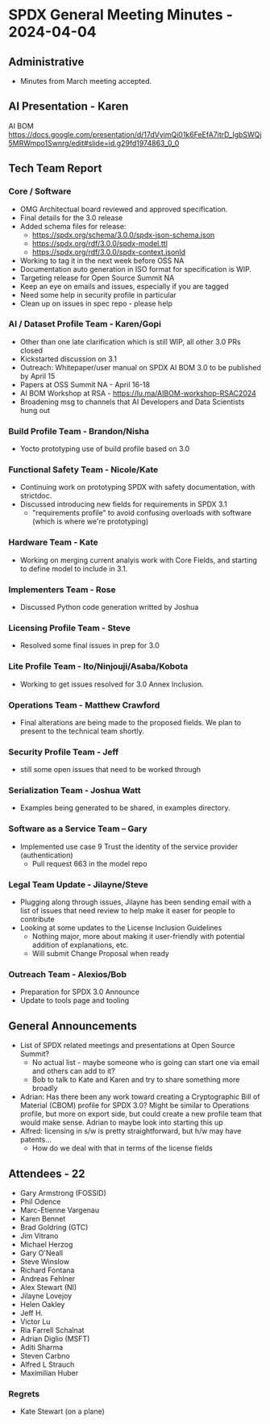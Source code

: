 # SPDX General Meeting Minutes - 2024-04-04

## Administrative
- Minutes from March meeting accepted.

## AI Presentation - Karen

AI BOM https://docs.google.com/presentation/d/17dVyimQi01k6FeEfA7itrD_IgbSWQj5MRWmpo1Swnrg/edit#slide=id.g29fd1974863_0_0

## Tech Team Report
### Core / Software
- OMG Architectual board reviewed and approved specification.
- Final details for the 3.0 release
- Added schema files for release:
  - https://spdx.org/schema/3.0.0/spdx-json-schema.json
  - https://spdx.org/rdf/3.0.0/spdx-model.ttl
  - https://spdx.org/rdf/3.0.0/spdx-context.jsonld
- Working to tag it in the next week before OSS NA
- Documentation auto generation in ISO format for specification is WIP.
- Targeting release for Open Source Summit NA
- Keep an eye on emails and issues, especially if you are tagged
- Need some help in security profile in particular
- Clean up on issues in spec repo - please help

### AI / Dataset  Profile Team - Karen/Gopi
- Other than one late clarification which is still WIP, all other 3.0 PRs closed
- Kickstarted discussion on 3.1
- Outreach: Whitepaper/user manual on SPDX AI BOM 3.0 to be published by April 15
- Papers at OSS Summit NA - April 16-18
- AI BOM Workshop at RSA - https://lu.ma/AIBOM-workshop-RSAC2024 
- Broadening msg to channels that AI Developers  and Data Scientists hung out 

### Build Profile Team - Brandon/Nisha
- Yocto prototyping use of build profile based on 3.0

### Functional Safety Team - Nicole/Kate
- Continuing work on prototyping SPDX with safety documentation, with strictdoc.
- Discussed introducing new fields for requirements in SPDX 3.1
  - "requirements profile" to avoid confusing overloads with software
    (which is where we're prototyping)

### Hardware Team - Kate
- Working on merging current analyis work with Core Fields, and starting to define model to include in 3.1.

### Implementers Team - Rose
- Discussed Python code generation writted by Joshua

### Licensing Profile Team - Steve
- Resolved some final issues in prep for 3.0

### Lite Profile Team - Ito/Ninjouji/Asaba/Kobota
- Working to get issues resolved for 3.0 Annex Inclusion.

### Operations Team - Matthew Crawford
- Final alterations are being made to the proposed fields. We plan to present to the technical team shortly.

### Security Profile Team - Jeff
- still some open issues that need to be worked through

### Serialization Team - Joshua Watt
- Examples being generated to be shared, in examples directory.

### Software as a Service Team – Gary
- Implemented use case 9 Trust the identity of the service provider (authentication)
  - Pull request 663 in the model repo

### Legal Team Update - Jilayne/Steve
- Plugging along through issues, Jilayne has been sending email with a list of
  issues that need review to help make it easer for people to contribute
- Looking at some updates to the License Inclusion Guidelines
  - Nothing major, more about making it user-friendly with potential addition
    of explanations, etc.
  - Will submit Change Proposal when ready

### Outreach Team - Alexios/Bob
- Preparation for SPDX 3.0 Announce
- Update to tools page and tooling

## General Announcements
- List of SPDX related meetings and presentations at Open Source Summit?
  - No actual list - maybe someone who is going can start one via email
    and others can add to it?
  - Bob to talk to Kate and Karen and try to share something more broadly
- Adrian: Has there been any work toward creating a Cryptographic Bill of
  Material (CBOM) profile for SPDX 3.0? Might be similar to Operations profile,
  but more on export side, but could create a new profile team that would
  make sense. Adrian to maybe look into starting this up
- Alfred: licensing in s/w is pretty straightforward, but h/w may have patents...
  - How do we deal with that in terms of the license fields

## Attendees - 22
- Gary Armstrong (FOSSID)
- Phil Odence
- Marc-Etienne Vargenau
- Karen Bennet
- Brad Goldring (GTC)
- Jim Vitrano
- Michael Herzog
- Gary O'Neall
- Steve Winslow
- Richard Fontana
- Andreas Fehlner
- Alex Stewart (NI)
- Jilayne Lovejoy
- Helen Oakley
- Jeff H.
- Victor Lu
- Ria Farrell Schalnat
- Adrian Diglio (MSFT)
- Aditi Sharma
- Steven Carbno
- Alfred L Strauch
- Maximilian Huber

### Regrets
- Kate Stewart (on a plane)
